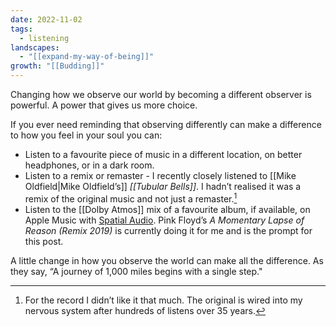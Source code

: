 ```yaml
---
date: 2022-11-02
tags:
  - listening
landscapes:
  - "[[expand-my-way-of-being]]"
growth: "[[Budding]]"
---
```

Changing how we observe our world by becoming a different observer is powerful. A power that gives us more choice.

If you ever need reminding that observing differently can make a difference to how you feel in your soul you can:

- Listen to a favourite piece of music in a different location, on better headphones, or in a dark room.
- Listen to a remix or remaster - I recently closely listened to [[Mike Oldfield|Mike Oldfield’s]] _[[Tubular Bells]]_. I hadn’t realised it was a remix of the original music and not just a remaster.[^1]
- Listen to the [[Dolby Atmos]] mix of a favourite album, if available, on Apple Music with [Spatial Audio](https://support.apple.com/en-au/HT212182). Pink Floyd’s _A Momentary Lapse of Reason (Remix 2019)_ is currently doing it for me and is the prompt for this post.

A little change in how you observe the world can make all the difference. As they say, “A journey of 1,000 miles begins with a single step."

[^1]: For the record I didn’t like it that much. The original is wired into my nervous system after hundreds of listens over 35 years.
